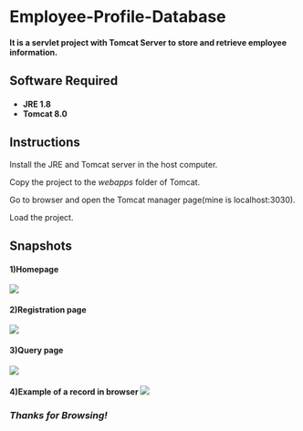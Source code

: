 # Employee-Profile-Database
<h4>It is a servlet project with Tomcat Server to store and retrieve employee information.</h4>

<h2>Software Required</h2>
<h4>
<ul>
<li>JRE 1.8</li>
<li>Tomcat 8.0</li>
</ul>
</h4>

<h2>Instructions</h2>

Install the JRE and Tomcat server in the host computer.

Copy the project to the <i>webapps</i> folder of Tomcat.

Go to browser and open the Tomcat manager page(mine is localhost:3030).

Load the project.

<h2>Snapshots</h2>

<h4>1)Homepage</h4>

<img src="https://cloud.githubusercontent.com/assets/13899766/23581523/8c0b273a-013b-11e7-9d4f-e45d545c41ee.PNG">

<h4>2)Registration page</h4>

<img src="https://cloud.githubusercontent.com/assets/13899766/23581570/3dcea564-013c-11e7-8433-9965ff2cdbd3.PNG">

<h4>3)Query page</h4>

<img src="https://cloud.githubusercontent.com/assets/13899766/23581606/e5034704-013c-11e7-8199-3673c430a3a7.PNG">

<h4>4)Example of a record in browser

<img src="https://cloud.githubusercontent.com/assets/13899766/23581628/43b45e3c-013d-11e7-8803-fa8673728025.PNG">

<h3><i>Thanks for Browsing!</i></h3>

      
